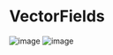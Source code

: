 # VectorFields
![image](https://user-images.githubusercontent.com/48923561/95021863-470f0000-0639-11eb-986d-c6bfc57f1ebe.png)
![image](https://user-images.githubusercontent.com/48923561/95022027-30b57400-063a-11eb-8475-3e189ddbe519.png)
